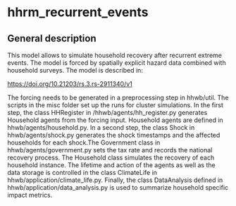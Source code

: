 # hhrm_recurrent_events

## General description
This model allows to simulate household recovery after recurrent extreme events.
The model is forced by spatially explicit hazard data combined with household surveys. The model is described in:

https://doi.org/10.21203/rs.3.rs-2911340/v1

The forcing needs to be generated in a preprocessing step in hhwb/util.
The scripts in the misc folder set up the runs for cluster simulations.
In the first step, the class HHRegister in /hhwb/agents/hh_register.py 
generates Household agents from the forcing input. Household agents are
defined in hhwb/agents/household.py. In a second step, the class Shock in
hhwb/agents/shock.py generates the shock timestamps and the affected
households for each shock.The Government class in hhwb/agents/government.py
sets the tax rate and records the national recovery process. The Household
class simulates the recovery of each household instance. 
The lifetime and action of the agents as well as the data storage is controlled in the class ClimateLife in hhwb/application/climate_life.py. Finally, the class DataAnalysis defined in hhwb/application/data_analysis.py is used to
summarize household specific impact metrics.
